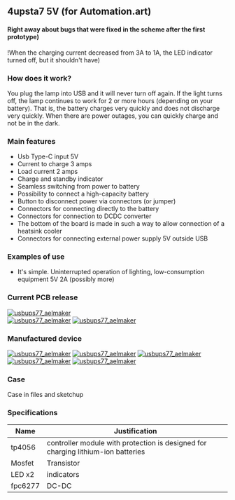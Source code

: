 ## 4upsta7 5V (for Automation.art)

#### Right away about bugs that were fixed in the scheme after the first prototype) 
!When the charging current decreased from 3A to 1A, the LED indicator turned off, but it shouldn't have)

###  How does it work?
You plug the lamp into USB and it will never turn off again. If the light turns off, the lamp continues to work for 2 or more hours (depending on your battery). That is, the battery charges very quickly and does not discharge very quickly. When there are power outages, you can quickly charge and not be in the dark.

### Main features
- Usb Type-C input 5V
- Current to charge 3 amps
- Load current 2 amps 
- Charge and standby indicator
- Seamless switching from power to battery
- Possibility to connect a high-capacity battery
- Button to disconnect power via connectors (or jumper)
- Connectors for connecting directly to the battery
- Connectors for connection to DCDC converter
- The bottom of the board is made in such a way to allow connection of a heatsink cooler
- Connectors for connecting external power supply 5V outside USB

### Examples of use
- It's simple. Uninterrupted operation of lighting, low-consumption equipment 5V 2A (possibly more)


### Current PCB release 
[![usbups77_aelmaker](/Image/usbups7(2).png "usbups77_aelmaker")](/Image/usbups7(2).png "usbups77_aelmaker")  
[![usbups77_aelmaker](/Image/usbups7(1).png "cusbups77_aelmaker")](/Image/usbups7(1).png "usbups77_aelmaker")
[![usbups77_aelmaker](/Image/usbups7(3).png "usbups77_aelmaker")](/Image/usbups7(3).png "usbups77_aelmaker")  

### Manufactured device

[![usbups77_aelmaker](/Image/usbups7(8).jpg "usbups77_aelmaker")](/Image/usbups7(8).jpg "usbups77_aelmaker")
[![usbups77_aelmaker](/Image/usbups7(4).jpg "usbups77_aelmaker")](/Image/usbups7(4).jpg "usbups77_aelmaker")
[![usbups77_aelmaker](/Image/usbups7(3).jpg "usbups77_aelmaker")](/Image/usbups7(3).jpg "usbups77_aelmaker")
[![usbups77_aelmaker](/Image/usbups7(6).jpg "usbups77_aelmaker")](/Image/usbups7(6).jpg "usbups77_aelmaker")
[![usbups77_aelmaker](/Image/Screenshot_1.png "usbups77_aelmaker")](/Image/Screenshot_1.png "usbups77_aelmaker")
    
### Case

Case in files and sketchup

### Specifications

| Name | Justification |
| ------------ | ------------ |
| tp4056 | controller module with protection is designed for charging lithium-ion batteries|
| Mosfet | Transistor|
| LED x2 | indicators  |
| fpc6277 | DC-DC

